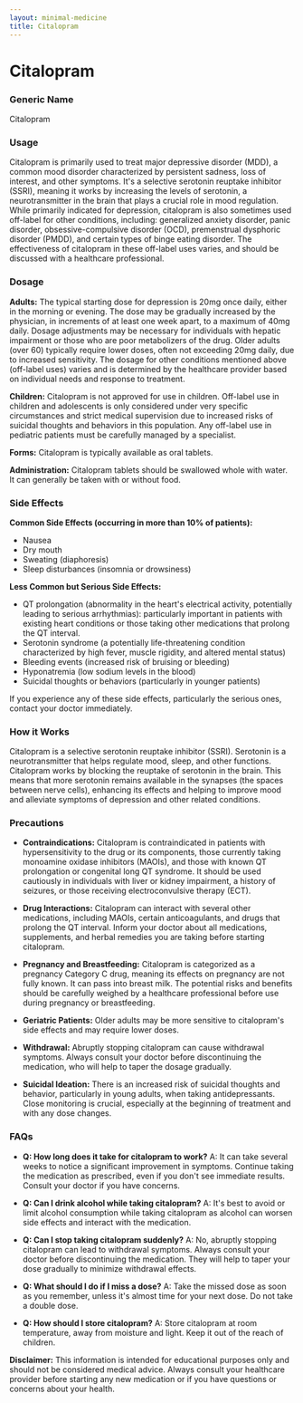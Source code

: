 ```yaml
---
layout: minimal-medicine
title: Citalopram
---
```


# Citalopram
### Generic Name
Citalopram

### Usage
Citalopram is primarily used to treat major depressive disorder (MDD), a common mood disorder characterized by persistent sadness, loss of interest, and other symptoms.  It's a selective serotonin reuptake inhibitor (SSRI), meaning it works by increasing the levels of serotonin, a neurotransmitter in the brain that plays a crucial role in mood regulation. While primarily indicated for depression, citalopram is also sometimes used off-label for other conditions, including: generalized anxiety disorder, panic disorder, obsessive-compulsive disorder (OCD), premenstrual dysphoric disorder (PMDD), and certain types of binge eating disorder.  The effectiveness of citalopram in these off-label uses varies, and should be discussed with a healthcare professional.


### Dosage

**Adults:** The typical starting dose for depression is 20mg once daily, either in the morning or evening.  The dose may be gradually increased by the physician, in increments of at least one week apart, to a maximum of 40mg daily.  Dosage adjustments may be necessary for individuals with hepatic impairment or those who are poor metabolizers of the drug. Older adults (over 60) typically require lower doses, often not exceeding 20mg daily, due to increased sensitivity.  The dosage for other conditions mentioned above (off-label uses) varies and is determined by the healthcare provider based on individual needs and response to treatment.


**Children:**  Citalopram is not approved for use in children.  Off-label use in children and adolescents is only considered under very specific circumstances and strict medical supervision due to increased risks of suicidal thoughts and behaviors in this population. Any off-label use in pediatric patients must be carefully managed by a specialist.  


**Forms:** Citalopram is typically available as oral tablets.


**Administration:** Citalopram tablets should be swallowed whole with water. It can generally be taken with or without food.


### Side Effects

**Common Side Effects (occurring in more than 10% of patients):**

* Nausea
* Dry mouth
* Sweating (diaphoresis)
* Sleep disturbances (insomnia or drowsiness)


**Less Common but Serious Side Effects:**

* QT prolongation (abnormality in the heart's electrical activity, potentially leading to serious arrhythmias): particularly important in patients with existing heart conditions or those taking other medications that prolong the QT interval.
* Serotonin syndrome (a potentially life-threatening condition characterized by high fever, muscle rigidity, and altered mental status)
* Bleeding events (increased risk of bruising or bleeding)
* Hyponatremia (low sodium levels in the blood)
* Suicidal thoughts or behaviors (particularly in younger patients)


If you experience any of these side effects, particularly the serious ones, contact your doctor immediately.


### How it Works

Citalopram is a selective serotonin reuptake inhibitor (SSRI).  Serotonin is a neurotransmitter that helps regulate mood, sleep, and other functions.  Citalopram works by blocking the reuptake of serotonin in the brain. This means that more serotonin remains available in the synapses (the spaces between nerve cells), enhancing its effects and helping to improve mood and alleviate symptoms of depression and other related conditions.


### Precautions

* **Contraindications:** Citalopram is contraindicated in patients with hypersensitivity to the drug or its components, those currently taking monoamine oxidase inhibitors (MAOIs), and those with known QT prolongation or congenital long QT syndrome.  It should be used cautiously in individuals with liver or kidney impairment, a history of seizures, or those receiving electroconvulsive therapy (ECT).


* **Drug Interactions:**  Citalopram can interact with several other medications, including MAOIs, certain anticoagulants, and drugs that prolong the QT interval. Inform your doctor about all medications, supplements, and herbal remedies you are taking before starting citalopram.


* **Pregnancy and Breastfeeding:** Citalopram is categorized as a pregnancy Category C drug, meaning its effects on pregnancy are not fully known.  It can pass into breast milk. The potential risks and benefits should be carefully weighed by a healthcare professional before use during pregnancy or breastfeeding.


* **Geriatric Patients:** Older adults may be more sensitive to citalopram's side effects and may require lower doses.


* **Withdrawal:** Abruptly stopping citalopram can cause withdrawal symptoms.  Always consult your doctor before discontinuing the medication, who will help to taper the dosage gradually.


* **Suicidal Ideation:** There is an increased risk of suicidal thoughts and behavior, particularly in young adults, when taking antidepressants.  Close monitoring is crucial, especially at the beginning of treatment and with any dose changes.  


### FAQs

* **Q: How long does it take for citalopram to work?** A:  It can take several weeks to notice a significant improvement in symptoms.  Continue taking the medication as prescribed, even if you don't see immediate results.  Consult your doctor if you have concerns.

* **Q: Can I drink alcohol while taking citalopram?** A: It's best to avoid or limit alcohol consumption while taking citalopram as alcohol can worsen side effects and interact with the medication.

* **Q: Can I stop taking citalopram suddenly?** A: No, abruptly stopping citalopram can lead to withdrawal symptoms.  Always consult your doctor before discontinuing the medication. They will help to taper your dose gradually to minimize withdrawal effects.

* **Q: What should I do if I miss a dose?** A: Take the missed dose as soon as you remember, unless it's almost time for your next dose.  Do not take a double dose.

* **Q: How should I store citalopram?** A: Store citalopram at room temperature, away from moisture and light.  Keep it out of the reach of children.

**Disclaimer:** This information is intended for educational purposes only and should not be considered medical advice. Always consult your healthcare provider before starting any new medication or if you have questions or concerns about your health.
